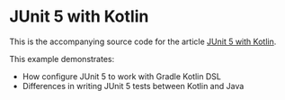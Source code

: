 # JUnit 5 with Kotlin

This is the accompanying source code for the article [JUnit 5 with Kotlin](http://www.arhohuttunen.com/junit-5-kotlin/).

This example demonstrates:

- How configure JUnit 5 to work with Gradle Kotlin DSL
- Differences in writing JUnit 5 tests between Kotlin and Java
